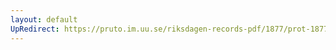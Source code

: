 ```yaml
---
layout: default
UpRedirect: https://pruto.im.uu.se/riksdagen-records-pdf/1877/prot-1877--ak--041/prot-1877--ak--041_033.pdf
---
```

